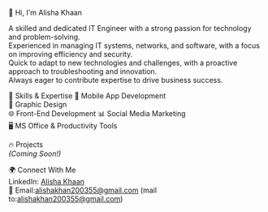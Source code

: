 👋 Hi, I'm Alisha Khaan

A skilled and dedicated IT Engineer with a strong passion for technology and problem-solving.  
Experienced in managing IT systems, networks, and software, with a focus on improving efficiency and security.  
Quick to adapt to new technologies and challenges, with a proactive approach to troubleshooting and innovation.  
Always eager to contribute expertise to drive business success.

🚀 Skills & Expertise
📱 Mobile App Development  
🎨 Graphic Design  
🌐 Front-End Development
📊 Social Media Marketing  
🖥 MS Office & Productivity Tools



🔥 Projects  
*(Coming Soon!)*  

🌍 Connect With Me  
LinkedIn: [Alisha Khaan](https://www.linkedin.com/in/alisha-khan-3a8437353)  
📧 Email:alishakhan200355@gmail.com (mail to:alishakhan200355@gmail.com)  
